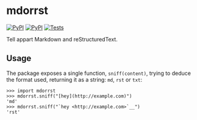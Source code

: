 # mdorrst

[![PyPI](https://img.shields.io/pypi/v/mdorrst.svg)](https://pypi.org/project/mdorrst/)
[![PyPI](https://img.shields.io/pypi/l/mdorrst.svg)](https://github.com/JulienPalard/mdorrst/blob/master/LICENSE)
[![Tests](https://github.com/JulienPalard/mdorrst/workflows/Tests/badge.svg)](https://github.com/JulienPalard/mdorrst/actions?query=workflow%3ATests)

Tell appart Markdown and reStructuredText.


## Usage

The package exposes a single function, `sniff(content)`, trying to
deduce the format used, returning it as a string: `md`, `rst` or
`txt`:

```pycon
>>> import mdorrst
>>> mdorrst.sniff("[hey](http://example.com)")
'md'
>>> mdorrst.sniff("`hey <http://example.com>`__")
'rst'
```

